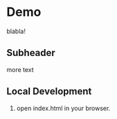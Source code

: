 # Demo

blabla!

## Subheader

more text

## Local Development

1. open index.html in your browser.
